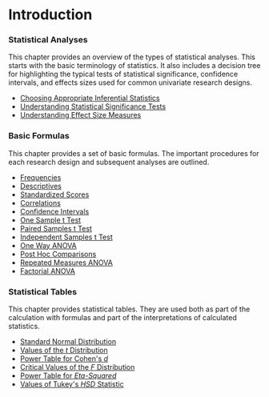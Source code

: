 # Introduction

### Statistical Analyses

This chapter provides an overview of the types of statistical analyses. This starts with the basic terminology of statistics. It also includes a decision tree for highlighting the typical tests of statistical significance, confidence intervals, and effects sizes used for common univariate research designs.

- [Choosing Appropriate Inferential Statistics](./statistical-analyses/choosing.md)
- [Understanding Statistical Significance Tests](./statistical-analyses/significance.md)
- [Understanding Effect Size Measures](./statistical-analyses/effects.md)

### Basic Formulas

This chapter provides a set of basic formulas. The important procedures for each research design and subsequent analyses are outlined.

- [Frequencies](./basic-formulas/frequencies.md)
- [Descriptives](./basic-formulas/descriptives.md)
- [Standardized Scores](./basic-formulas/standardized.md)
- [Correlations](./basic-formulas/correlations.md)
- [Confidence Intervals](./basic-formulas/intervals.md)
- [One Sample t Test](./basic-formulas/onesample.md)
- [Paired Samples t Test](./basic-formulas/paired.md)
- [Independent Samples t Test](./basic-formulas/independent.md)
- [One Way ANOVA](./basic-formulas/oneway.md)
- [Post Hoc Comparisons](./basic-formulas/posthocs.md)
- [Repeated Measures ANOVA](./basic-formulas/repeated.md)
- [Factorial ANOVA](./basic-formulas/factorial.md)

### Statistical Tables

This chapter provides statistical tables. They are used both as part of the calculation with formulas and part of the interpretations of calculated statistics. 

- [Standard Normal Distribution](./statistical-tables/normal.md)
- [Values of the *t* Distribution](./statistical-tables/t.md)
- [Power Table for Cohen's *d*](./statistical-tables/powerd.md)
- [Critical Values of the *F* Distribution](./statistical-tables/F.md)
- [Power Table for *Eta-Squared*](./statistical-tables/powereta.md)
- [Values of Tukey's *HSD* Statistic](./statistical-tables/hsd.md)
